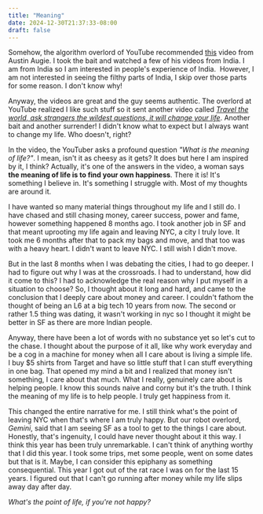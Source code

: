 ```yaml
---
title: "Meaning"
date: 2024-12-30T21:37:33-08:00
draft: false
---
```



Somehow, the algorithm overlord of YouTube recommended [this](https://youtu.be/J1uELLXtCMk?si=zVOMdTQKqt50p6ED) video from Austin Augie. I took the bait and watched a few of his videos from India. I am from India so I am interested in people's experience of India.  However, I am not interested in seeing the filthy parts of India, I skip over those parts for some reason. I don't know why!

Anyway, the videos are great and the guy seems authentic. The overlord at YouTube realized I like such stuff so it sent another video called [*Travel the world, ask strangers the wildest questions, it will change your life*](https://youtu.be/YHYvzJ738aE?si=tHp8i5RhduPRY32R). Another bait and another surrender! I didn't know what to expect but I always want to change my life. Who doesn't, right?

In the video, the YouTuber asks a profound question *"What is the meaning of life?"*. I mean, isn't it as cheesy as it gets? It does but here I am inspired by it, I think? Actually, it's one of the answers in the video, a woman says **the meaning of life is to find your own happiness**. There it is! It's something I believe in. It's something I struggle with. Most of my thoughts are around it. 

I have wanted so many material things throughout my life and I still do. I have chased and still chasing money, career success, power and fame, however something happened 8 months ago. I took another job in SF and that meant uprooting my life again and leaving NYC, a city I truly love. It took me 6 months after that to pack my bags and move, and that too was with a heavy heart. I didn't want to leave NYC. I still wish I didn't move. 

But in the last 8 months when I was debating the cities, I had to go deeper. I had to figure out why I was at the crossroads. I had to understand, how did it come to this? I had to acknowledge the real reason why I put myself in a situation to choose? So, I thought about it long and hard, and came to the conclusion that I deeply care about money and career. I couldn't fathom the thought of being an L6 at a big tech 10 years from now. The second or rather 1.5 thing was dating, it wasn't working in nyc so I thought it might be better in SF as there are more Indian people.

Anyway, there have been a lot of words with no substance yet so let's cut to the chase. I thought about the purpose of it all, like why work everyday and be a cog in a machine for money when all I care about is living a simple life. I buy $5 shirts from Target and have so little stuff that I can stuff everything in one bag. That opened my mind a bit and I realized that money isn't something, I care about that much. What I really, genuinely care about is helping people. I know this sounds naive and corny but it's the truth. I think the meaning of my life is to help people. I truly get happiness from it. 

This changed the entire narrative for me. I still think what's the point of leaving NYC when that's where I am truly happy. But our robot overlord, *Gemini*, said that I am seeing SF as a tool to get to the things I care about. Honestly, that's ingenuity, I could have never thought about it this way. I think this year has been truly unremarkable. I can't think of anything worthy that I did this year. I took some trips, met some people, went on some dates but that is it. Maybe, I can consider this epiphany as something consequential. This year I got out of the rat race I was on for the last 15 years. I figured out that I can't go running after money while my life slips away day after day. 

*What's the point of life, if you're not happy?*
